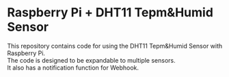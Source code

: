 # Raspberry Pi + DHT11 Tepm&Humid Sensor
This repository contains code for using the DHT11 Tepm&Humid Sensor with Raspberry Pi.  
The code is designed to be expandable to multiple sensors.     
It also has a notification function for Webhook.
